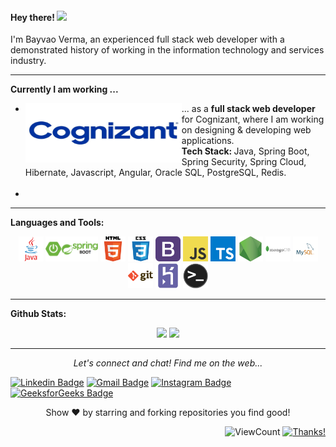 <h4> Hey there! <img src="https://raw.githubusercontent.com/verma-anushka/verma-anushka/master/gifs/wave.gif" width="30px"></h4>

<!-- I'm [Bayvao Verma](https://verma-anushka.github.io/anushkaverma/), an experienced full stack web developer and technical writer with a demonstrated history of working in the information technology and services industry.
-->
I'm Bayvao Verma, an experienced full stack web developer with a demonstrated history of working in the information technology and services industry.

 ---
 
**Currently I am working ...**

- <div>
    <img width="250" height="95" align='left' src="https://raw.githubusercontent.com/Bayvao/Bayvao/main/images/cognizant_Logo.png" >
    ... as a <strong>full stack web developer</strong> for Cognizant, where I am working on designing & developing web applications.
    <br />
    <strong>Tech Stack: </strong> Java, Spring Boot, Spring Security, Spring Cloud, Hibernate, Javascript, Angular, Oracle SQL, PostgreSQL, Redis. 
    <br /> 
    <br /> 
  </div>
  
- <!-- <div>
    <img width="250" height="100" align='right' src="https://raw.githubusercontent.com/Bayvao/Bayvao/main/images/gfg.png" style="margin-left: -10px" >
    ... as a <strong>Technical Content Writer</strong> at Geeks for Geeks where I have penned down forty plus detailed and comprehensive articles covering various web technologies and Data Structures & Algorithms concepts.
    <br />
    <strong>View: </strong> <a href="https://auth.geeksforgeeks.org/user/bayvaoverma/profile" >Geeks for Geeks</a> 
    <br /> 
  </div> -->

 ---
 
**Languages and Tools:**

<p align="center">

  <div align="center">
  
 <code><img height="40" src="https://raw.githubusercontent.com/devicons/devicon/master/icons/java/java-original-wordmark.svg"></code> 
 <code><img height="40" src="https://raw.githubusercontent.com/Bayvao/Bayvao/main/images/spring-boot.png"></code>
 <code><img height="40" src="https://raw.githubusercontent.com/github/explore/80688e429a7d4ef2fca1e82350fe8e3517d3494d/topics/html/html.png"></code> <code><img height="40" src="https://raw.githubusercontent.com/github/explore/80688e429a7d4ef2fca1e82350fe8e3517d3494d/topics/css/css.png"></code> <code><img height="40" src="https://raw.githubusercontent.com/github/explore/80688e429a7d4ef2fca1e82350fe8e3517d3494d/topics/bootstrap/bootstrap.png"></code> <code><img height="40" src="https://raw.githubusercontent.com/github/explore/80688e429a7d4ef2fca1e82350fe8e3517d3494d/topics/javascript/javascript.png"></code> <code><img height="40" src="https://raw.githubusercontent.com/github/explore/80688e429a7d4ef2fca1e82350fe8e3517d3494d/topics/typescript/typescript.png"></code> <code><img height="40" src="https://raw.githubusercontent.com/github/explore/80688e429a7d4ef2fca1e82350fe8e3517d3494d/topics/nodejs/nodejs.png"></code> <code><img height="40" src="https://raw.githubusercontent.com/github/explore/80688e429a7d4ef2fca1e82350fe8e3517d3494d/topics/mongodb/mongodb.png"></code> <code><img height="40" src="https://raw.githubusercontent.com/github/explore/80688e429a7d4ef2fca1e82350fe8e3517d3494d/topics/mysql/mysql.png"></code> <code><img height="40" src="https://raw.githubusercontent.com/github/explore/80688e429a7d4ef2fca1e82350fe8e3517d3494d/topics/git/git.png"></code> <code><img height="40" src="https://raw.githubusercontent.com/devicons/devicon/master/icons/heroku/heroku-plain.svg"></code> <code><img height="40" src="https://raw.githubusercontent.com/github/explore/80688e429a7d4ef2fca1e82350fe8e3517d3494d/topics/terminal/terminal.png"></code>

  </div>
  </p>

 ---
 
**Github Stats:**

<p align="center">
  
  <img src="https://github-readme-stats.vercel.app/api?username=Bayvao&count_private=true&show_icons=true&theme=dracula&line_height=33">
  <img src="https://github-readme-stats.vercel.app/api/top-langs/?username=Bayvao&count_private=true&hide=html,scss,,ejs&theme=dracula&line_height=10">

</p>

 ---
 
<p align="center">
  <i>Let's connect and chat! Find me on the web...</i>
  
  
  [![Linkedin Badge](https://img.shields.io/badge/-bayvao-verma-blue?style=flat-square&logo=Linkedin&logoColor=white&link=https://www.linkedin.com/in/bayvao-verma/)](https://www.linkedin.com/in/bayvao-verma/) 
   [![Gmail Badge](https://img.shields.io/badge/-vermabayvao-c14438?style=flat-square&logo=Gmail&logoColor=white&link=mailto:vermabayvao@gmail.com)](mailto:vermabayvao@gmail.com)
   [![Instagram Badge](https://img.shields.io/badge/-@bayvao_verma-purple?style=flat&logo=instagram&logoColor=white&link=https://instagram.com/bayvao_verma/)](https://instagram.com/bayvao_verma) 
   [![GeeksforGeeks Badge](https://img.shields.io/badge/-bayvao_verma-1c6340?style=flat&logo=GeeksforGeeks&logoColor=white&link=https://auth.geeksforgeeks.org/user/bayvaoverma/profile)](https://auth.geeksforgeeks.org/user/bayvaoverma/profile)

   <!-- [![Twitter Badge](https://img.shields.io/badge/-@verma_anushkaa-1ca0f1?style=flat-square&labelColor=1ca0f1&logo=twitter&logoColor=white&link=https://twitter.com/verma_anushkaa)](https://twitter.com/verma_anushkaa)  -->
   
  <p align="center">
    Show ❤️ by starring and forking repositories you find good!
  </p>
</p>

<div align="right">
  
![ViewCount](https://views.whatilearened.today/views/github/Bayvao/Bayvao.svg) [![Thanks!](https://img.shields.io/badge/Thanks%20for%20visiting-!-1EAEDB.svg)](https://verma-anushka.github.io/anushkaverma/)

</div>

<!-- [![HitCount](http://hits.dwyl.com/Bayvao/Bayvao.svg)](http://hits.dwyl.com/Bayvao/Bayvao) -->

